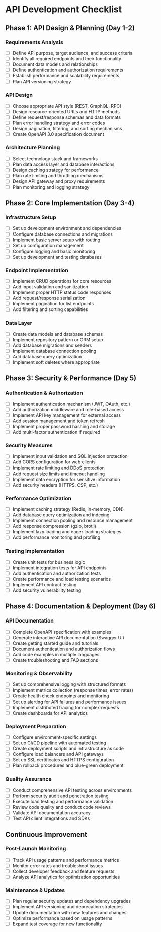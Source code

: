 # API Development Checklist

## Phase 1: API Design & Planning (Day 1-2)

### Requirements Analysis
- [ ] Define API purpose, target audience, and success criteria
- [ ] Identify all required endpoints and their functionality
- [ ] Document data models and relationships
- [ ] Define authentication and authorization requirements
- [ ] Establish performance and scalability requirements
- [ ] Plan API versioning strategy

### API Design
- [ ] Choose appropriate API style (REST, GraphQL, RPC)
- [ ] Design resource-oriented URLs and HTTP methods
- [ ] Define request/response schemas and data formats
- [ ] Plan error handling strategy and error codes
- [ ] Design pagination, filtering, and sorting mechanisms
- [ ] Create OpenAPI 3.0 specification document

### Architecture Planning
- [ ] Select technology stack and frameworks
- [ ] Plan data access layer and database interactions
- [ ] Design caching strategy for performance
- [ ] Plan rate limiting and throttling mechanisms
- [ ] Design API gateway and proxy requirements
- [ ] Plan monitoring and logging strategy

## Phase 2: Core Implementation (Day 3-4)

### Infrastructure Setup
- [ ] Set up development environment and dependencies
- [ ] Configure database connections and migrations
- [ ] Implement basic server setup with routing
- [ ] Set up configuration management
- [ ] Configure logging and basic monitoring
- [ ] Set up development and testing databases

### Endpoint Implementation
- [ ] Implement CRUD operations for core resources
- [ ] Add input validation and sanitization
- [ ] Implement proper HTTP status code responses
- [ ] Add request/response serialization
- [ ] Implement pagination for list endpoints
- [ ] Add filtering and sorting capabilities

### Data Layer
- [ ] Create data models and database schemas
- [ ] Implement repository pattern or ORM setup
- [ ] Add database migrations and seeders
- [ ] Implement database connection pooling
- [ ] Add database query optimization
- [ ] Implement soft deletes where appropriate

## Phase 3: Security & Performance (Day 5)

### Authentication & Authorization
- [ ] Implement authentication mechanism (JWT, OAuth, etc.)
- [ ] Add authorization middleware and role-based access
- [ ] Implement API key management for external access
- [ ] Add session management and token refresh
- [ ] Implement proper password hashing and storage
- [ ] Add multi-factor authentication if required

### Security Measures
- [ ] Implement input validation and SQL injection protection
- [ ] Add CORS configuration for web clients
- [ ] Implement rate limiting and DDoS protection
- [ ] Add request size limits and timeout handling
- [ ] Implement data encryption for sensitive information
- [ ] Add security headers (HTTPS, CSP, etc.)

### Performance Optimization
- [ ] Implement caching strategy (Redis, in-memory, CDN)
- [ ] Add database query optimization and indexing
- [ ] Implement connection pooling and resource management
- [ ] Add response compression (gzip, brotli)
- [ ] Implement lazy loading and eager loading strategies
- [ ] Add performance monitoring and profiling

### Testing Implementation
- [ ] Create unit tests for business logic
- [ ] Implement integration tests for API endpoints
- [ ] Add authentication and authorization tests
- [ ] Create performance and load testing scenarios
- [ ] Implement API contract testing
- [ ] Add security vulnerability testing

## Phase 4: Documentation & Deployment (Day 6)

### API Documentation
- [ ] Complete OpenAPI specification with examples
- [ ] Generate interactive API documentation (Swagger UI)
- [ ] Create getting started guide and tutorials
- [ ] Document authentication and authorization flows
- [ ] Add code examples in multiple languages
- [ ] Create troubleshooting and FAQ sections

### Monitoring & Observability
- [ ] Set up comprehensive logging with structured formats
- [ ] Implement metrics collection (response times, error rates)
- [ ] Create health check endpoints and monitoring
- [ ] Set up alerting for API failures and performance issues
- [ ] Implement distributed tracing for complex requests
- [ ] Create dashboards for API analytics

### Deployment Preparation
- [ ] Configure environment-specific settings
- [ ] Set up CI/CD pipeline with automated testing
- [ ] Create deployment scripts and infrastructure as code
- [ ] Configure load balancers and API gateways
- [ ] Set up SSL certificates and HTTPS configuration
- [ ] Plan rollback procedures and blue-green deployment

### Quality Assurance
- [ ] Conduct comprehensive API testing across environments
- [ ] Perform security audit and penetration testing
- [ ] Execute load testing and performance validation
- [ ] Review code quality and conduct code reviews
- [ ] Validate API documentation accuracy
- [ ] Test API client integrations and SDKs

## Continuous Improvement

### Post-Launch Monitoring
- [ ] Track API usage patterns and performance metrics
- [ ] Monitor error rates and troubleshoot issues
- [ ] Collect developer feedback and feature requests
- [ ] Analyze API analytics for optimization opportunities

### Maintenance & Updates
- [ ] Plan regular security updates and dependency upgrades
- [ ] Implement API versioning and deprecation strategies
- [ ] Update documentation with new features and changes
- [ ] Optimize performance based on usage patterns
- [ ] Expand test coverage for new functionality